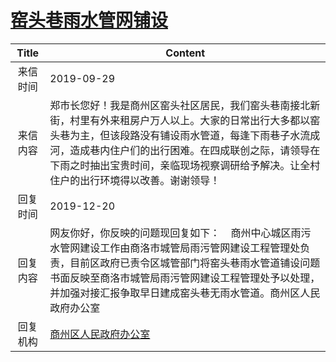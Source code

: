 # <a href="http://www.shangluo.gov.cn/zmhd/ldxxxx.jsp?urltype=leadermail.LeaderMailContentUrl&wbtreeid=1112&leadermailid=5471">窑头巷雨水管网铺设</a>
|Title|Content|
|:---:|---|
|来信时间|2019-09-29|
|来信内容|郑市长您好！我是商州区窑头社区居民，我们窑头巷南接北新街，村里有外来租房户万人以上。大家的日常出行大多都以窑头巷为主，但该段路没有铺设雨水管道，每逢下雨巷子水流成河，造成巷内住户们的出行困难。在四成联创之际，请领导在下雨之时抽出宝贵时间，亲临现场视察调研给予解决。让全村住户的出行环境得以改善。谢谢领导！|
|回复时间|2019-12-20|
|回复内容|网友你好，你反映的问题现回复如下：    商州中心城区雨污水管网建设工作由商洛市城管局雨污管网建设工程管理处负责，目前区政府已责令区城管部门将窑头巷雨水管道铺设问题书面反映至商洛市城管局雨污管网建设工程管理处予以处理，并加强对接汇报争取早日建成窑头巷无雨水管道。商州区人民政府办公室|
|回复机构|<a href="../../categories/agencies/商州区人民政府办公室.md">商州区人民政府办公室</a>|